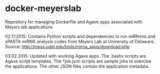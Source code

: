 # docker-meyerslab
Repository for managing Dockerfile and Agave apps associated with Meyers lab applications

02.17.2015: Contains Python scripts and dependencies to run miRferno and sPARTA miRNA analysis codes from Meyers Lab at University of Delaware.
Source: http://mpss.udel.edu/tools/mirna_apps/download.php

03.02.2015: Updated with working Agave apps. The .bashx scripts are Agave script templates. The *job.json scripts are sample jobs to exercise the applications. The other JSON files contain the application metadata.

